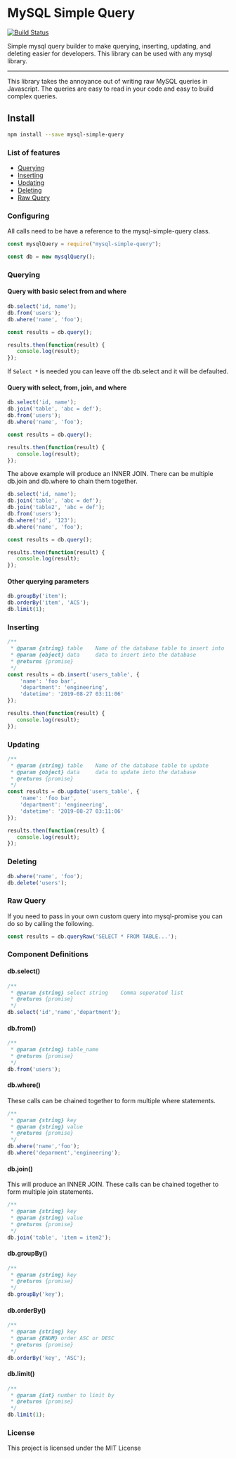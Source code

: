 MySQL Simple Query
=======================================

[![Build Status](https://travis-ci.org/coreyshaw/mysql-simple-query.svg?branch=master)](https://travis-ci.org/coreyshaw/mysql-simple-query)

Simple mysql query builder to make querying, inserting, updating, and deleting easier for developers. This library can be used with any mysql library. 

* * *

This library takes the annoyance out of writing raw MySQL queries in Javascript. The queries are easy to read in your code and easy to build complex queries. 

## Install

```bash
npm install --save mysql-simple-query
```

### List of features

* [Querying](#Querying)
* [Inserting](#Inserting)
* [Updating](#Updating)
* [Deleting](#Deleting)
* [Raw Query](#Raw-Query)


### Configuring

All calls need to be have a reference to the mysql-simple-query class.

```js
const mysqlQuery = require("mysql-simple-query");

const db = new mysqlQuery();

```

### Querying

#### Query with basic select from and where
```js
db.select('id, name');
db.from('users');
db.where('name', 'foo');

const results = db.query();

results.then(function(result) {
   console.log(result);
});
```
If `Select *` is needed you can leave off the db.select and it will be defaulted.

#### Query with select, from, join, and where
```js
db.select('id, name');
db.join('table', 'abc = def');
db.from('users');
db.where('name', 'foo');

const results = db.query();

results.then(function(result) {
   console.log(result);
});
```

The above example will produce an INNER JOIN. There can be multiple db.join and db.where to chain them together.

```js
db.select('id, name');
db.join('table', 'abc = def');
db.join('table2', 'abc = def');
db.from('users');
db.where('id', '123');
db.where('name', 'foo');

const results = db.query();

results.then(function(result) {
   console.log(result);
});
````

#### Other querying parameters
```js
db.groupBy('item');
db.orderBy('item', 'ACS');
db.limit(1);
```

### Inserting

```js
/**
 * @param {string} table    Name of the database table to insert into
 * @param {object} data     data to insert into the database
 * @returns {promise}
 */
const results = db.insert('users_table', {
    'name': 'foo bar',
    'department': 'engineering',
    'datetime': '2019-08-27 03:11:06'
});

results.then(function(result) {
   console.log(result);
});
```

### Updating

```js
/**
 * @param {string} table    Name of the database table to update
 * @param {object} data     data to update into the database
 * @returns {promise}
 */
const results = db.update('users_table', {
    'name': 'foo bar',
    'department': 'engineering',
    'datetime': '2019-08-27 03:11:06'
});

results.then(function(result) {
   console.log(result);
});
````

### Deleting

```js
db.where('name', 'foo');
db.delete('users');
````

### Raw Query
If you need to pass in your own custom query into mysql-promise you can do so by calling the following.

```js
const results = db.queryRaw('SELECT * FROM TABLE...');
````

### Component Definitions
#### db.select()
```js
/**
 * @param {string} select string    Comma seperated list
 * @returns {promise}
 */
db.select('id','name','department');
```

#### db.from()
```js
/**
 * @param {string} table_name
 * @returns {promise}
 */
db.from('users');
```

#### db.where()
These calls can be chained together to form multiple where statements.
```js
/**
 * @param {string} key
 * @param {string} value
 * @returns {promise}
 */
db.where('name','foo');
db.where('deparment','engineering');
```

#### db.join()
This will produce an INNER JOIN. These calls can be chained together to form multiple join statements.
```js
/**
 * @param {string} key
 * @param {string} value
 * @returns {promise}
 */
db.join('table', 'item = item2');
```

#### db.groupBy()
```js
/**
 * @param {string} key
 * @returns {promise}
 */
db.groupBy('key');
```

#### db.orderBy()
```js
/**
 * @param {string} key
 * @param {ENUM} order ASC or DESC
 * @returns {promise}
 */
db.orderBy('key', 'ASC');
```

#### db.limit()
```js
/**
 * @param {int} number to limit by
 * @returns {promise}
 */
db.limit(1);
```


### License

This project is licensed under the MIT License
